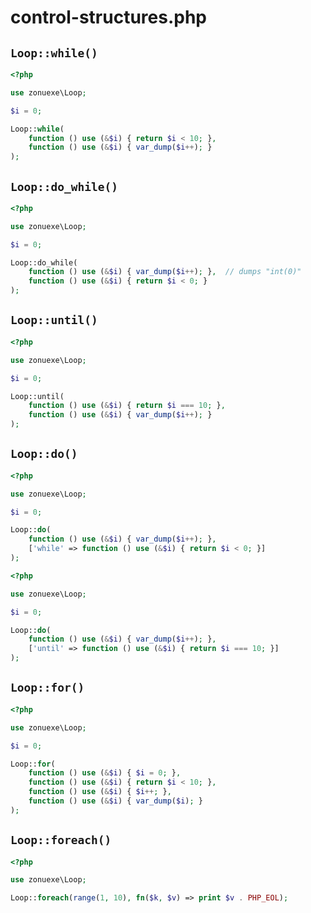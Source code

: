 # control-structures.php

## `Loop::while()`

```php
<?php

use zonuexe\Loop;

$i = 0;

Loop::while(
    function () use (&$i) { return $i < 10; },
    function () use (&$i) { var_dump($i++); }
);
```

## `Loop::do_while()`

```php
<?php

use zonuexe\Loop;

$i = 0;

Loop::do_while(
    function () use (&$i) { var_dump($i++); },  // dumps "int(0)"
    function () use (&$i) { return $i < 0; }
);
```

## `Loop::until()`

```php
<?php

use zonuexe\Loop;

$i = 0;

Loop::until(
    function () use (&$i) { return $i === 10; },
    function () use (&$i) { var_dump($i++); }
);
```

## `Loop::do()`

```php
<?php

use zonuexe\Loop;

$i = 0;

Loop::do(
    function () use (&$i) { var_dump($i++); },
    ['while' => function () use (&$i) { return $i < 0; }]
);
```

```php
<?php

use zonuexe\Loop;

$i = 0;

Loop::do(
    function () use (&$i) { var_dump($i++); },
    ['until' => function () use (&$i) { return $i === 10; }]
);
```

## `Loop::for()`

```php
<?php

use zonuexe\Loop;

$i = 0;

Loop::for(
    function () use (&$i) { $i = 0; },
    function () use (&$i) { return $i < 10; },
    function () use (&$i) { $i++; },
    function () use (&$i) { var_dump($i); }
);
```

## `Loop::foreach()`

```php
<?php

use zonuexe\Loop;

Loop::foreach(range(1, 10), fn($k, $v) => print $v . PHP_EOL);
```
